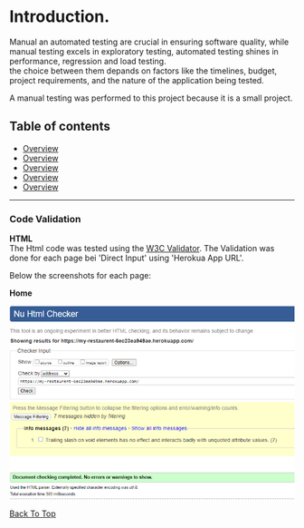 # Introduction.

Manual an automated testing are crucial in ensuring software quality, while manual testing excels in 
exploratory testing, automated testing shines in performance, regression and load testing.  
the choice between them depands on factors like the timelines, budget, project requirements,
and the nature of the application being tested.

A manual testing was performed to this project because it is a small project.

<h2 id="table">Table of contents</h2>

- [Overview](#over)
- [Overview](#over)
- [Overview](#over)
- [Overview](#over)
- [Overview](#over)

<hr/>

<h3 id="table">Code Validation</h3>

**HTML**  
The Html code was tested using the [W3C Validator](https://validator.w3.org/).
The Validation was done for each page bei 'Direct Input' using 'Herokua App URL'.

Below the screenshots for each page:

**Home**

![](/static/images/testing/test-home.png)



<u>[Back To Top](#table)</u>